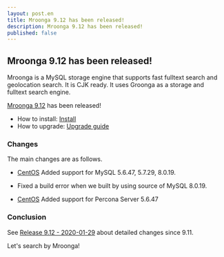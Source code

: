 ```yaml
---
layout: post.en
title: Mroonga 9.12 has been released!
description: Mroonga 9.12 has been released!
published: false
---
```


## Mroonga 9.12 has been released!

Mroonga is a MySQL storage engine that supports fast fulltext search
and geolocation search. It is CJK ready. It uses Groonga as a storage
and fulltext search engine.

[Mroonga 9.12](/docs/news.html#release-9-12) has been released!

* How to install: [Install](/docs/install.html)
* How to upgrade: [Upgrade guide](/docs/upgrade.html)

### Changes

The main changes are as follows.

  * [CentOS](/docs/install/centos) Added support for MySQL 5.6.47, 5.7.29, 8.0.19.

  * Fixed a build error when we built by using source of MySQL 8.0.19.

  * [CentOS](/docs/install/centos) Added support for Percona Server 5.6.47

### Conclusion

See [Release 9.12 - 2020-01-29](/docs/news.html#release-9-12) about detailed changes since 9.11.

Let's search by Mroonga!
